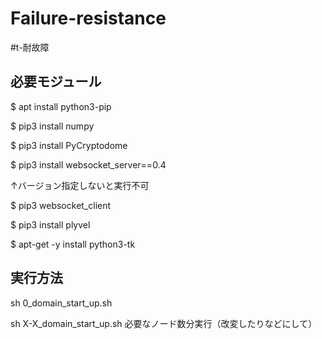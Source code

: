 # Failure-resistance
#t-耐故障

## 必要モジュール
$ apt install python3-pip

$ pip3 install numpy

$ pip3 install PyCryptodome

$ pip3 install websocket_server==0.4

↑バージョン指定しないと実行不可

$ pip3 websocket_client

$ pip3 install plyvel

$ apt-get -y install python3-tk

## 実行方法
sh 0_domain_start_up.sh

sh X-X_domain_start_up.sh  必要なノード数分実行（改変したりなどにして）
